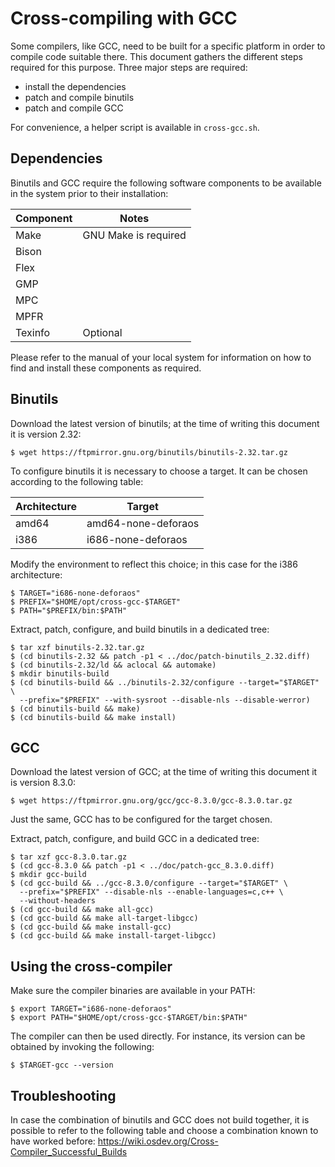 Cross-compiling with GCC
========================

Some compilers, like GCC, need to be built for a specific platform in order to
compile code suitable there. This document gathers the different steps required
for this purpose. Three major steps are required:

* install the dependencies
* patch and compile binutils
* patch and compile GCC

For convenience, a helper script is available in `cross-gcc.sh`.

Dependencies
------------

Binutils and GCC require the following software components to be available in
the system prior to their installation:

| Component | Notes                |
| --------- | -------------------- |
| Make      | GNU Make is required |
| Bison     |                      |
| Flex      |                      |
| GMP       |                      |
| MPC       |                      |
| MPFR      |                      |
| Texinfo   | Optional             |

Please refer to the manual of your local system for information on how to find
and install these components as required.

Binutils
--------

Download the latest version of binutils; at the time of writing this document it
is version 2.32:

    $ wget https://ftpmirror.gnu.org/binutils/binutils-2.32.tar.gz

To configure binutils it is necessary to choose a target. It can be chosen
according to the following table:

| Architecture | Target              |
| ------------ | ------------------- |
| amd64        | amd64-none-deforaos |
| i386         | i686-none-deforaos  |

Modify the environment to reflect this choice; in this case for the i386
architecture:

    $ TARGET="i686-none-deforaos"
    $ PREFIX="$HOME/opt/cross-gcc-$TARGET"
    $ PATH="$PREFIX/bin:$PATH"

Extract, patch, configure, and build binutils in a dedicated tree:

    $ tar xzf binutils-2.32.tar.gz
    $ (cd binutils-2.32 && patch -p1 < ../doc/patch-binutils_2.32.diff)
    $ (cd binutils-2.32/ld && aclocal && automake)
    $ mkdir binutils-build
    $ (cd binutils-build && ../binutils-2.32/configure --target="$TARGET" \
      --prefix="$PREFIX" --with-sysroot --disable-nls --disable-werror)
    $ (cd binutils-build && make)
    $ (cd binutils-build && make install)

GCC
---

Download the latest version of GCC; at the time of writing this document it is
version 8.3.0:

    $ wget https://ftpmirror.gnu.org/gcc/gcc-8.3.0/gcc-8.3.0.tar.gz

Just the same, GCC has to be configured for the target chosen.

Extract, patch, configure, and build GCC in a dedicated tree:

    $ tar xzf gcc-8.3.0.tar.gz
    $ (cd gcc-8.3.0 && patch -p1 < ../doc/patch-gcc_8.3.0.diff)
    $ mkdir gcc-build
    $ (cd gcc-build && ../gcc-8.3.0/configure --target="$TARGET" \
      --prefix="$PREFIX" --disable-nls --enable-languages=c,c++ \
      --without-headers
    $ (cd gcc-build && make all-gcc)
    $ (cd gcc-build && make all-target-libgcc)
    $ (cd gcc-build && make install-gcc)
    $ (cd gcc-build && make install-target-libgcc)

Using the cross-compiler
------------------------

Make sure the compiler binaries are available in your PATH:

    $ export TARGET="i686-none-deforaos"
    $ export PATH="$HOME/opt/cross-gcc-$TARGET/bin:$PATH"

The compiler can then be used directly. For instance, its version can be
obtained by invoking the following:

    $ $TARGET-gcc --version

Troubleshooting
---------------

In case the combination of binutils and GCC does not build together, it is
possible to refer to the following table and choose a combination known to have
worked before: <https://wiki.osdev.org/Cross-Compiler_Successful_Builds>
